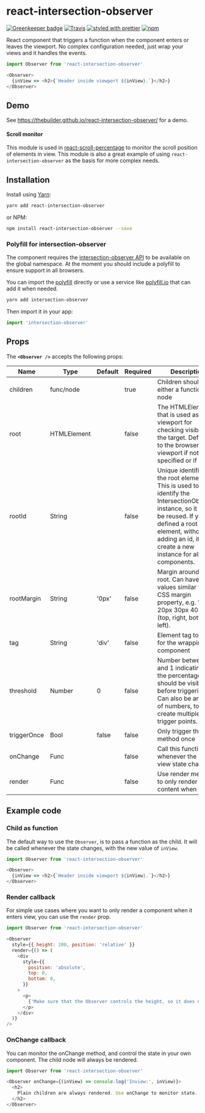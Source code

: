 # react-intersection-observer

[![Greenkeeper badge](https://badges.greenkeeper.io/thebuilder/react-intersection-observer.svg)](https://greenkeeper.io/)
[![Travis](https://travis-ci.org/thebuilder/react-intersection-observer.svg?branch=master)](https://travis-ci.org/thebuilder/react-intersection-observer)
[![styled with prettier](https://img.shields.io/badge/styled_with-prettier-ff69b4.svg)](https://github.com/prettier/prettier)
[![npm](https://img.shields.io/npm/v/react-intersection-observer.svg)](https://www.npmjs.com/package/react-intersection-observer)

React component that triggers a function when the component enters or leaves the viewport. No complex configuration needed, just wrap your views and it handles the events.

```js
import Observer from 'react-intersection-observer'

<Observer>
  {inView => <h2>{`Header inside viewport ${inView}.`}</h2>}
</Observer>
```

## Demo
See https://thebuilder.github.io/react-intersection-observer/ for a demo.

#### Scroll monitor
This module is used in [react-scroll-percentage](https://github.com/thebuilder/react-scroll-percentage) to monitor the scroll position of elements in view. This module is also a great example of using `react-intersection-observer` as the basis for more complex needs.

## Installation

Install using [Yarn](https://yarnpkg.com):
```sh
yarn add react-intersection-observer
```

or NPM:
```sh
npm install react-intersection-observer --save
```

### Polyfill for intersection-observer
The component requires the [intersection-observer API](https://developer.mozilla.org/en-US/docs/Web/API/Intersection_Observer_API) to be available on the global namespace. At the moment you should include a polyfill to ensure support in all browsers.

You can import the [polyfill](https://yarnpkg.com/en/package/intersection-observer) directly or use a service like [polyfill.io](https://polyfill.io/v2/docs/) that can add it when needed.

```sh
yarn add intersection-observer
```

Then import it in your app:

```js
import 'intersection-observer'
```

## Props
The **`<Observer />`** accepts the following props:

| Name             | Type        | Default           | Required | Description                                           |
| ---------------- | ----------- | ----------------- | -------- | ----------------------------------------------------- |
| children         | func/node   |                   | true     | Children should be either a function or a node        |
| root             | HTMLElement |                   | false    | The HTMLElement that is used as the viewport for checking visibility of the target. Defaults to the browser viewport if not specified or if null.  |
| rootId           | String      |                   | false    |  Unique identifier for the root element - This is used to identify the IntersectionObserver instance, so it can be reused. If you defined a root element, without adding an id, it will create a new instance for all components.  |
| rootMargin       | String      | '0px'             | false    | Margin around the root. Can have values similar to the CSS margin property, e.g. "10px 20px 30px 40px" (top, right, bottom, left).  |
| tag              | String      | 'div'             | false    | Element tag to use for the wrapping component         |
| threshold        | Number      | 0                 | false    | Number between 0 and 1 indicating the the percentage that should be visible before triggering. Can also be an array of numbers, to create multiple trigger points.  |
| triggerOnce      | Bool        | false             | false    | Only trigger this method once                         |
| onChange         | Func        |                   | false    | Call this function whenever the in view state changes |
| render           | Func        |                   | false    | Use render method to only render content when inView  |

## Example code

### Child as function
The default way to use the `Observer`, is to pass a function as the child. It will be called whenever the state changes, with the new value of `inView`.

```js
import Observer from 'react-intersection-observer'

<Observer>
  {inView => <h2>{`Header inside viewport ${inView}.`}</h2>}
</Observer>
```

### Render callback
For simple use cases where you want to only render a component when it enters view, you can use the `render` prop.

```js
import Observer from 'react-intersection-observer'

<Observer
  style={{ height: 200, position: 'relative' }}
  render={() => (
    <div
      style={{
        position: 'absolute',
        top: 0,
        bottom: 0,
      }}
    >
      <p>
        {'Make sure that the Observer controls the height, so it does not change change when element is added.'}
      </p>
    </div>
  )}
/>
```


### OnChange callback
You can monitor the onChange method, and control the state in your own component.
The child node will always be rendered.

```js
import Observer from 'react-intersection-observer'

<Observer onChange={(inView) => console.log('Inview:', inView)}>
  <h2>
    Plain children are always rendered. Use onChange to monitor state.
  </h2>
</Observer>
```
